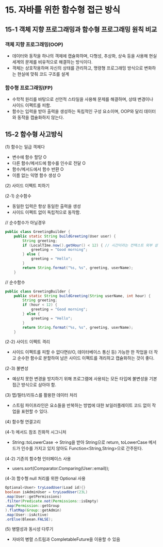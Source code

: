 # 15.  자바를 위한 함수형 접근 방식


## 15-1 객체 지향 프로그래밍과 함수형 프로그래밍 원칙 비교 

### 객체 지향 프로그래밍(OOP) 
- 데이터와 동작을 하나의 객체에 캡슐화하며, 다형성, 추상화, 상속 등을 사용해 현실 세계의 문제를 비유적으로 해결하는 방식이다. 
- 객체는 상호작용하며 자신의 상태를 관리하고, 명령형 프로그래밍 방식으로 변화하는 현실에 맞춰 코드 구조를 설계

### 함수형 프로그래밍(FP) 
- 수학적 원리를 바탕으로 선언적 스타일을 사용해 문제를 해결하며, 상태 변경이나 사이드 이펙트를 피함.
- 함수는 입력을 받아 출력을 생성하는 독립적인 구성 요소이며, OOP와 달리 데이터와 동작을 캡슐화하지 않는다. 


## 15-2 함수형 사고방식 

(1) 함수는 일급 객체다
- 변수에 함수 할당 O
- 다른 함수/메서드에 함수를 인수로 전달 O
- 함수/메서드에서 함수 반환 O
- 이름 없는 익명 함수 생성 O 

(2) 사이드 이펙트 피하기

(2-1) 순수함수
- 동일한 입력은 항상 동일한 출력을 생성
- 사이드 이펙트 없이 독립적으로 동작함. 

// 순수함수가 아닐경우 
```java
public class GreetingBuilder {
    public static String buildGreeting(User user) {
        String greeting;
        if (LocalTIme.now().getHour() < 12) { // 시간이라는 컨텍스트 외부 상태에 의존하는 숨겨진 의존성이 전체 메서드를 순수하지 않게 만든다. 
            greeting = "Good morning";
        } else {
            greeting = "Hello";
        }
        return String.format("%s, %s", greeting, userName);
    }
```


// 순수함수

```java
public class GreetingBuilder {
    public static String buildGreeting(String userName, int hour) {
        String greeting;
        if (hour < 12) {
            greeting = "Good morning";
        } else {
            greeting = "Hello";
        }
        return String.format("%s, %s", greeting, userName);
    }
```
(2-2) 사이드 이펙트 격리 
- 사이드 이펙트를 피할 수 없다면(I/O, 데이터베이스 통신 등) 가능한 한 작업을 더 작고 순수한 함수로 분할하여 남은 사이드 이펙트를 격리하고 캡슐화하는 것이 좋다.

(2-3) 불변성
- 예상치 못한 변경을 방지하기 위해 프로그램에 사용되는 모든 타입에 불변성을 기본 접근 방식으로 삼아야 함.

(3) 맵/필터/리듀스를 활용한 데이터 처리
- 스트림 파이프라인은 요소들을 반복하는 방법에 대한 보일러플레이트 코드 없이 작업을 표현할 수 있다.

(4) 함수형 연결고리 

(4-1) 메서드 참조 친화적 시그니처
- String::toLowerCase -> String을 받아 String으로 return, toLowerCase 메서드가 인수를 가지고 있지 않아도 Function<String,String>으로 간주된다.

(4-2) 기존의 함수형 인터페이스 사용
- users.sort(Comparator.Comparing(User::email));

(4-3) 함수형 null 처리를 위한 Optional 사용
```java
Optional<User> tryLoadUser(Load id){}
boolean isAdminUser = tryLoadUser(23L)
.map(User::getPermissions)
.filter(Predicate.not(Permissions::isEmpty)
.map(Permission::getGroup
).flatMap(Group::getAdmin)
.map(User::isActive)
.orElse(Bleean.FALSE); 
```
(5) 병렬성과 동시성 다루기
- 자바의 병렬 스트림과 CompletableFuture을 이용할 수 있음


